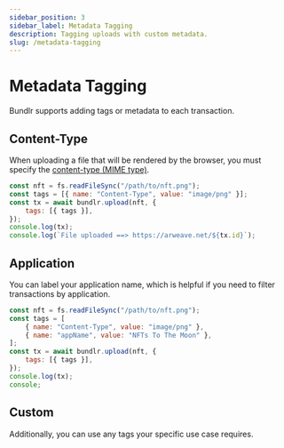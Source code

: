 ```yaml
---
sidebar_position: 3
sidebar_label: Metadata Tagging
description: Tagging uploads with custom metadata.
slug: /metadata-tagging
---
```


# Metadata Tagging

Bundlr supports adding tags or metadata to each transaction.

## Content-Type

When uploading a file that will be rendered by the browser, you must specify the [content-type (MIME type)](https://developer.mozilla.org/en-US/Web/HTTP/Basics_of_HTTP/MIME_types/Common_types).

```js
const nft = fs.readFileSync("/path/to/nft.png");
const tags = [{ name: "Content-Type", value: "image/png" }];
const tx = await bundlr.upload(nft, {
	tags: [{ tags }],
});
console.log(tx);
console.log(`File uploaded ==> https://arweave.net/${tx.id}`);
```

## Application

You can label your application name, which is helpful if you need to filter transactions by application.

```js
const nft = fs.readFileSync("/path/to/nft.png");
const tags = [
	{ name: "Content-Type", value: "image/png" },
	{ name: "appName", value: "NFTs To The Moon" },
];
const tx = await bundlr.upload(nft, {
	tags: [{ tags }],
});
console.log(tx);
console;
```

## Custom

Additionally, you can use any tags your specific use case requires.
